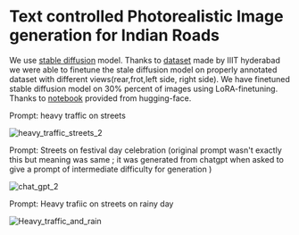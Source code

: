 # Text controlled Photorealistic Image generation for Indian Roads


We use [stable diffusion](https://github.com/CompVis/stable-diffusion/tree/main) model. Thanks to [dataset](https://www.google.com/url?sa=t&rct=j&q=&esrc=s&source=web&cd=&cad=rja&uact=8&ved=2ahUKEwiZ9Mra6NmCAxVqc_UHHbdEBqkQFnoECAsQAQ&url=https%3A%2F%2Fidd.insaan.iiit.ac.in%2F&usg=AOvVaw2KScr8t0QB89GahDBS3BL7&opi=89978449) made by IIIT hyderabad we were able to finetune the stale diffusion model on properly annotated dataset with different views(rear,frot,left side, right side). We have finetuned stable diffusion model on 30% percent of images using LoRA-finetuning. Thanks to [notebook](https://github.com/huggingface/diffusers/tree/main/examples/text_to_image) provided from hugging-face. 

Prompt: heavy traffic on streets

![heavy_traffic_streets_2](https://github.com/ritikbhardwaj1296/hackathon/assets/90241581/dbd72e86-cc12-42e3-ae36-eaf0f97b7abc)

Prompt: Streets on festival day celebration (original prompt wasn't exactly this but meaning was same ; it was generated from chatgpt when asked to give a prompt of intermediate difficulty for generation )

![chat_gpt_2](https://github.com/ritikbhardwaj1296/hackathon/assets/90241581/b2b037f9-122a-4802-9b7a-2258699978b8)

Prompt: Heavy trafiic on streets on rainy day

![Heavy_traffic_and_rain](https://github.com/ritikbhardwaj1296/hackathon/assets/90241581/d9ad59ac-43d5-46e2-803f-70cd6f170452)



